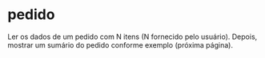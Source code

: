 # pedido
Ler os dados de um pedido com N itens (N fornecido pelo usuário). Depois, mostrar um sumário do pedido conforme exemplo (próxima página). 
